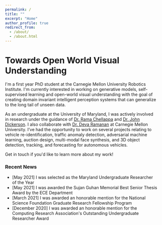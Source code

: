 ```yaml
---
permalink: /
title: ""
excerpt: "Home"
author_profile: true
redirect_from: 
  - /about/
  - /about.html
---
```


Towards Open World Visual Understanding
=====

I'm a first year PhD student at the Carnegie Mellon University Robotics Institute. I'm currently interested in working on generative models, self-supervised learning and open-world visual understanding with the goal of creating domain invariant intelligent perception systems that can generalize to the long tail of unseen data.

As an undergraduate at the University of Maryland, I was actively involved in research under the guidance of [Dr. Rama Chellappa](https://engineering.jhu.edu/ece/faculty/rama-chellappa/) and [Dr. John Dickerson](http://jpdickerson.com). I also collaborate with [Dr. Deva Ramanan](http://www.cs.cmu.edu/~deva/) at Carnegie Mellon University. I’ve had the opportunity to work on several projects relating to vehicle re-identification, traffic anomaly detection, adversarial machine learning, auction design, multi-modal face synthesis, and 3D object detection, tracking, and forecasting for autonomous vehicles.

Get in touch if you'd like to learn more about my work!

### Recent News
- [May 2021] I was selected as the Maryland Undergraduate Researcher of the Year
- [May 2021] I was awarded the Sujan Guhan Memorial Best Senior Thesis Award by the ECE Department
- [March 2021] I was awarded an honorable mention for the National Science Foundation Graduate Research Fellowship Program
- [December 2020] I was awarded an honorable mention for the Computing Research Association's Outstanding Undergraduate Researcher Award

